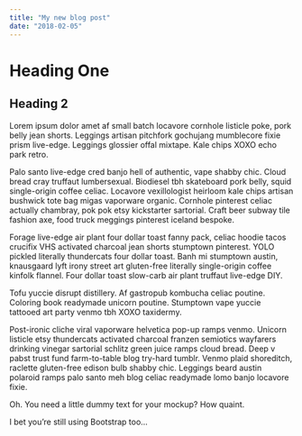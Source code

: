 ```yaml
---
title: "My new blog post"
date: "2018-02-05"
---
```


# Heading One
## Heading 2

Lorem ipsum dolor amet af small batch locavore cornhole listicle poke, pork belly jean shorts. Leggings artisan pitchfork gochujang mumblecore fixie prism live-edge. Leggings glossier offal mixtape. Kale chips XOXO echo park retro.

Palo santo live-edge cred banjo hell of authentic, vape shabby chic. Cloud bread cray truffaut lumbersexual. Biodiesel tbh skateboard pork belly, squid single-origin coffee celiac. <!-- END --> Locavore vexillologist heirloom kale chips artisan bushwick tote bag migas vaporware organic. Cornhole pinterest celiac actually chambray, pok pok etsy kickstarter sartorial. Craft beer subway tile fashion axe, food truck meggings pinterest iceland bespoke.



Forage live-edge air plant four dollar toast fanny pack, celiac hoodie tacos crucifix VHS activated charcoal jean shorts stumptown pinterest. YOLO pickled literally thundercats four dollar toast. Banh mi stumptown austin, knausgaard lyft irony street art gluten-free literally single-origin coffee kinfolk flannel. Four dollar toast slow-carb air plant truffaut live-edge DIY.

Tofu yuccie disrupt distillery. Af gastropub kombucha celiac poutine. Coloring book readymade unicorn poutine. Stumptown vape yuccie tattooed art party venmo tbh XOXO taxidermy.

Post-ironic cliche viral vaporware helvetica pop-up ramps venmo. Unicorn listicle etsy thundercats activated charcoal franzen semiotics wayfarers drinking vinegar sartorial schlitz green juice ramps cloud bread. Deep v pabst trust fund farm-to-table blog try-hard tumblr. Venmo plaid shoreditch, raclette gluten-free edison bulb shabby chic. Leggings beard austin polaroid ramps palo santo meh blog celiac readymade lomo banjo locavore fixie.

Oh. You need a little dummy text for your mockup? How quaint.

I bet you’re still using Bootstrap too…